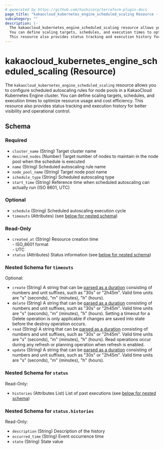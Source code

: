 ```yaml
---
# generated by https://github.com/hashicorp/terraform-plugin-docs
page_title: "kakaocloud_kubernetes_engine_scheduled_scaling Resource - kakaocloud"
subcategory: ""
description: |-
  The kakaocloud_kubernetes_engine_scheduled_scaling resource allows you to configure scheduled autoscaling rules for node pools in a KakaoCloud Kubernetes Engine cluster.
  You can define scaling targets, schedules, and execution times to optimize resource usage and cost efficiency.
  This resource also provides status tracking and execution history for better visibility and operational control.
---
```


# kakaocloud_kubernetes_engine_scheduled_scaling (Resource)

The `kakaocloud_kubernetes_engine_scheduled_scaling` resource allows you to configure scheduled autoscaling rules for node pools in a KakaoCloud Kubernetes Engine cluster.
You can define scaling targets, schedules, and execution times to optimize resource usage and cost efficiency.
This resource also provides status tracking and execution history for better visibility and operational control.



<!-- schema generated by tfplugindocs -->
## Schema

### Required

- `cluster_name` (String) Target cluster name
- `desired_nodes` (Number) Target number of nodes to maintain in the node pool when the schedule is executed
- `name` (String) Scheduled autoscaling rule name
- `node_pool_name` (String) Target node pool name
- `schedule_type` (String) Scheduled autoscaling type
- `start_time` (String) Reference time when scheduled autoscaling can actually run (ISO 8601, UTC)

### Optional

- `schedule` (String) Scheduled autoscaling execution cycle
- `timeouts` (Attributes) (see [below for nested schema](#nestedatt--timeouts))

### Read-Only

- `created_at` (String) Resource creation time <br/> - ISO_8601 format  <br/> - UTC
- `status` (Attributes) Status information (see [below for nested schema](#nestedatt--status))

<a id="nestedatt--timeouts"></a>
### Nested Schema for `timeouts`

Optional:

- `create` (String) A string that can be [parsed as a duration](https://pkg.go.dev/time#ParseDuration) consisting of numbers and unit suffixes, such as "30s" or "2h45m". Valid time units are "s" (seconds), "m" (minutes), "h" (hours).
- `delete` (String) A string that can be [parsed as a duration](https://pkg.go.dev/time#ParseDuration) consisting of numbers and unit suffixes, such as "30s" or "2h45m". Valid time units are "s" (seconds), "m" (minutes), "h" (hours). Setting a timeout for a Delete operation is only applicable if changes are saved into state before the destroy operation occurs.
- `read` (String) A string that can be [parsed as a duration](https://pkg.go.dev/time#ParseDuration) consisting of numbers and unit suffixes, such as "30s" or "2h45m". Valid time units are "s" (seconds), "m" (minutes), "h" (hours). Read operations occur during any refresh or planning operation when refresh is enabled.
- `update` (String) A string that can be [parsed as a duration](https://pkg.go.dev/time#ParseDuration) consisting of numbers and unit suffixes, such as "30s" or "2h45m". Valid time units are "s" (seconds), "m" (minutes), "h" (hours).


<a id="nestedatt--status"></a>
### Nested Schema for `status`

Read-Only:

- `histories` (Attributes List) List of past executions (see [below for nested schema](#nestedatt--status--histories))

<a id="nestedatt--status--histories"></a>
### Nested Schema for `status.histories`

Read-Only:

- `description` (String) Description of the history
- `occurred_time` (String) Event occurrence time
- `state` (String) State value
